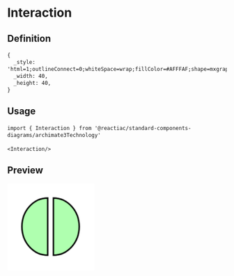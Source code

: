 # Interaction

## Definition

```
{
  _style: 'html=1;outlineConnect=0;whiteSpace=wrap;fillColor=#AFFFAF;shape=mxgraph.archimate3.interaction;',
  _width: 40,
  _height: 40,
}
```

## Usage

```
import { Interaction } from '@reactiac/standard-components-diagrams/archimate3Technology'

<Interaction/>
```

## Preview

<img src="./interaction.png" width="200"/>
